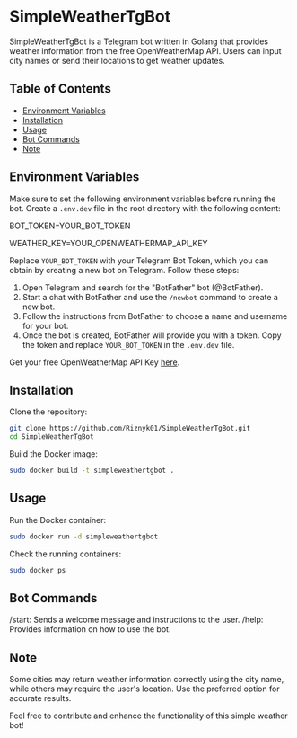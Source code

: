 # SimpleWeatherTgBot

SimpleWeatherTgBot is a Telegram bot written in Golang that provides weather information from the free OpenWeatherMap API. Users can input city names or send their locations to get weather updates.

## Table of Contents

- [Environment Variables](#environment-variables)
- [Installation](#installation)
- [Usage](#usage)
- [Bot Commands](#bot-commands)
- [Note](#note)

## Environment Variables

Make sure to set the following environment variables before running the bot. Create a `.env.dev` file in the root directory with the following content:

BOT_TOKEN=YOUR_BOT_TOKEN

WEATHER_KEY=YOUR_OPENWEATHERMAP_API_KEY

Replace `YOUR_BOT_TOKEN` with your Telegram Bot Token, which you can obtain by creating a new bot on Telegram. Follow these steps:

1. Open Telegram and search for the "BotFather" bot (@BotFather).
2. Start a chat with BotFather and use the `/newbot` command to create a new bot.
3. Follow the instructions from BotFather to choose a name and username for your bot.
4. Once the bot is created, BotFather will provide you with a token. Copy the token and replace `YOUR_BOT_TOKEN` in the `.env.dev` file.

Get your free OpenWeatherMap API Key [here](https://home.openweathermap.org/api_keys).

## Installation

Clone the repository:

```bash
git clone https://github.com/Riznyk01/SimpleWeatherTgBot.git
cd SimpleWeatherTgBot
```

Build the Docker image:
```bash
sudo docker build -t simpleweathertgbot .
```
## Usage
Run the Docker container:
```bash
sudo docker run -d simpleweathertgbot
```

Check the running containers:

```bash
sudo docker ps
```
## Bot Commands
/start: Sends a welcome message and instructions to the user.
/help: Provides information on how to use the bot.
## Note
Some cities may return weather information correctly using the city name, while others may require the user's location. Use the preferred option for accurate results.

Feel free to contribute and enhance the functionality of this simple weather bot!